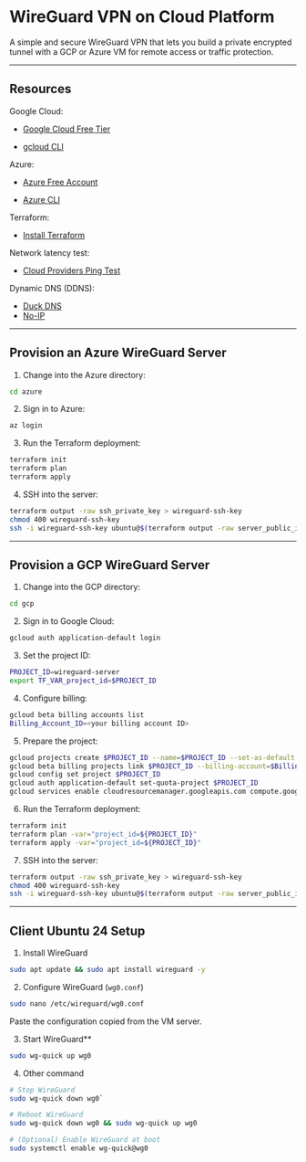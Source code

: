 # WireGuard VPN on Cloud Platform

A simple and secure WireGuard VPN that lets you build a private encrypted tunnel with a GCP or Azure VM for remote access or traffic protection.

---

## Resources

Google Cloud:
- [Google Cloud Free Tier](https://cloud.google.com/free/docs/free-cloud-features?hl=en#compute)

- [gcloud CLI](https://cloud.google.com/sdk/docs/install)

Azure:
- [Azure Free Account](https://azure.microsoft.com/en-us/pricing/purchase-options/azure-account?icid=azurefreeaccount#freeservices)

- [Azure CLI](https://learn.microsoft.com/en-us/cli/azure/install-azure-cli-linux?view=azure-cli-latest&pivots=apt)

Terraform:
- [Install Terraform](https://developer.hashicorp.com/terraform/tutorials/aws-get-started/install-cli)

Network latency test:
- [Cloud Providers Ping Test](https://cloudpingtest.com/)

Dynamic DNS (DDNS):
- [Duck DNS](https://www.duckdns.org/)
- [No-IP](https://www.noip.com/)

---

## Provision an Azure WireGuard Server

1. Change into the Azure directory:

```bash
cd azure
```

2. Sign in to Azure:

```bash
az login
```

3. Run the Terraform deployment:

```bash
terraform init
terraform plan
terraform apply
```

4. SSH into the server:

```bash
terraform output -raw ssh_private_key > wireguard-ssh-key
chmod 400 wireguard-ssh-key
ssh -i wireguard-ssh-key ubuntu@$(terraform output -raw server_public_ipv4)
```

---

## Provision a GCP WireGuard Server

1. Change into the GCP directory:

```bash
cd gcp
```

2. Sign in to Google Cloud:

```bash
gcloud auth application-default login
```

3. Set the project ID:

```bash
PROJECT_ID=wireguard-server
export TF_VAR_project_id=$PROJECT_ID
```

4. Configure billing:

```bash
gcloud beta billing accounts list
Billing_Account_ID=<your billing account ID>

```
5. Prepare the project:

```bash
gcloud projects create $PROJECT_ID --name=$PROJECT_ID --set-as-default
gcloud beta billing projects link $PROJECT_ID --billing-account=$Billing_Account_ID
gcloud config set project $PROJECT_ID
gcloud auth application-default set-quota-project $PROJECT_ID
gcloud services enable cloudresourcemanager.googleapis.com compute.googleapis.com --project=$PROJECT_ID
```

6. Run the Terraform deployment:

```bash
terraform init
terraform plan -var="project_id=${PROJECT_ID}"
terraform apply -var="project_id=${PROJECT_ID}"
```

7. SSH into the server:

```bash
terraform output -raw ssh_private_key > wireguard-ssh-key
chmod 400 wireguard-ssh-key
ssh -i wireguard-ssh-key ubuntu@$(terraform output -raw server_public_ipv4)
```

---

## Client Ubuntu 24 Setup

1. Install WireGuard

```bash
sudo apt update && sudo apt install wireguard -y
```

2. Configure WireGuard (`wg0.conf`)

```bash
sudo nano /etc/wireguard/wg0.conf
```

Paste the configuration copied from the VM server.

3. Start WireGuard**

```bash
sudo wg-quick up wg0
```

4. Other command

```bash
# Stop WireGuard
sudo wg-quick down wg0`

# Reboot WireGuard
sudo wg-quick down wg0 && sudo wg-quick up wg0

# (Optional) Enable WireGuard at boot
sudo systemctl enable wg-quick@wg0
```